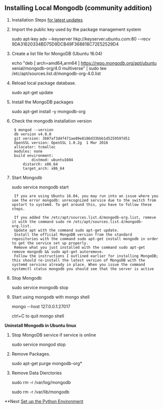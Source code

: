 ## Installing Local Mongodb (community addition)

1. Installation Steps [for latest updates](https://docs.mongodb.com/manual/tutorial/install-mongodb-on-ubuntu/)

1. Import the public key used by the package management system

	sudo apt-key adv --keyserver hkp://keyserver.ubuntu.com:80 --recv 9DA31620334BD75D9DCB49F368818C72E52529D4
	
1. Create a list file for MongoDB (Ubuntu 16.04)

	echo "deb [ arch=amd64,arm64 ] https://repo.mongodb.org/apt/ubuntu xenial/mongodb-org/4.0 multiverse" | sudo tee /etc/apt/sources.list.d/mongodb-org-4.0.list
	
1. Reload local package database.
	
	sudo apt-get update
	
1. Install the MongoDB packages
	
	sudo apt-get install -y mongodb-org
	
1. Check the mongodb installation version

		$ mongod --version	
		db version v4.0.0
		git version: 3b07af3d4f471ae89e8186d33bbb1d5259597d51
		OpenSSL version: OpenSSL 1.0.2g  1 Mar 2016
		allocator: tcmalloc
		modules: none
		build environment:
	    		distmod: ubuntu1604
	    	distarch: x86_64
	    	target_arch: x86_64
	
1. Start Mongodb 
	
	sudo service mongodb start
	
		If you are using Ubuntu 16.04, you may run into an issue where you see the error mongodb: unrecognized service due to the switch from upstart to systemd. To get around this, you have to follow these steps.

		If you added the /etc/apt/sources.list.d/mongodb-org.list, remove it with the command sudo rm /etc/apt/sources.list.d/mongodb-org.list.
		Update apt with the command sudo apt-get update.
		Install the official MongoDB version from the standard repositories with the command sudo apt-get install mongodb in order to get the service set up properly.
		Remove what you just installed with the command sudo apt-get remove mongodb && sudo apt-get autoremove.
		Follow the instructions I outlined earlier for installing MongoDB; this should re-install the latest version of MongoDB with the systemd services already in place. When you issue the command systemctl status mongodb you should see that the server is active 
	
2. Stop Mongodb
	
	sudo service mongodb stop
	
3. Start using mongodb with mongo shell
	
	mongo --host 127.0.0.1:27017
	
  	ctrl+C to quit mongo shell
	
**Uninstall Mongodb in Ubuntu linux**

1.	Stop MongoDB service if service is online
	
	sudo service mongod stop
	
2. Remove Packages.
	
	sudo apt-get purge mongodb-org*
	
3. Remove Data Dierctories

	sudo rm -r /var/log/mongodb
	
	sudo rm -r /var/lib/mongodb
	
**Next [Set up the Python Environment](02-Environment.md)
